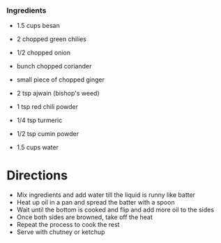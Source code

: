 ### Ingredients

* 1.5 cups besan
* 2 chopped green chilies
* 1/2 chopped onion
* bunch chopped coriander
* small piece of chopped ginger
* 2 tsp ajwain (bishop's weed)
* 1 tsp red chili powder
* 1/4 tsp turmeric
* 1/2 tsp cumin powder

* 1.5 cups water

# Directions

* Mix ingredients and add water till the liquid is runny like batter
* Heat up oil in a pan and spread the batter with a spoon
* Wait until the bottom is cooked and flip and add more oil to the sides
* Once both sides are browned, take off the heat
* Repeat the process to cook the rest
* Serve with chutney or ketchup

